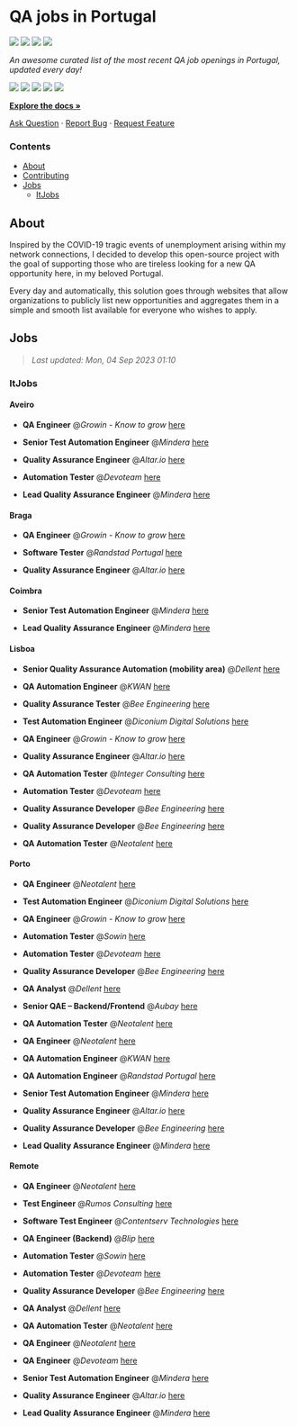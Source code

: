 QA jobs in Portugal
========================

![](https://img.shields.io/static/v1?label=%F0%9F%8C%9F&message=If%20Useful&color=BC4E99)
[![](https://img.shields.io/github/stars/sergiomartins8/qa-jobs-in-portugal)](https://github.com/sergiomartins8/qa-jobs-in-portugal/stargazers)
[![](https://img.shields.io/github/forks/sergiomartins8/qa-jobs-in-portugal)](https://github.com/sergiomartins8/qa-jobs-in-portugal/network/members)
[![](https://img.shields.io/badge/-sergiomartins8-blue?logo=Linkedin&logoColor=white)](https://www.linkedin.com/in/sergiomartins8/)

_An awesome curated list of the most recent QA job openings in Portugal, updated every day!_

[![](https://img.shields.io/github/v/release/sergiomartins8/qa-jobs-in-portugal)](https://github.com/sergiomartins8/qa-jobs-in-portugal/releases)
[![](https://github.com/sergiomartins8/qa-jobs-in-portugal/workflows/release/badge.svg)](https://github.com/sergiomartins8/qa-jobs-in-portugal/actions?query=workflow%3Arelease)
[![](https://img.shields.io/github/issues/sergiomartins8/qa-jobs-in-portugal)](https://github.com/sergiomartins8/qa-jobs-in-portugal/issues)
[![](https://img.shields.io/github/contributors/sergiomartins8/qa-jobs-in-portugal)](https://github.com/sergiomartins8/qa-jobs-in-portugal/graphs/contributors)
[![](https://img.shields.io/github/license/sergiomartins8/qa-jobs-in-portugal)](https://github.com/sergiomartins8/qa-jobs-in-portugal/blob/master/LICENSE)

**[Explore the docs »](https://github.com/sergiomartins8/qa-jobs-in-portugal/blob/master/docs/DOCUMENTATION.md)**

[Ask Question](https://github.com/sergiomartins8/qa-jobs-in-portugal/issues) 
·
[Report Bug](https://github.com/sergiomartins8/qa-jobs-in-portugal/issues)
·
[Request Feature](https://github.com/sergiomartins8/qa-jobs-in-portugal/issues)

### Contents
* [About](#about)
* [Contributing](https://github.com/sergiomartins8/qa-jobs-in-portugal/blob/master/docs/CONTRIBUTING.md)
* [Jobs](#jobs)
  * [ItJobs](#itjobs)

## About
Inspired by the COVID-19 tragic events of unemployment arising within my network connections, I decided to develop this open-source project with the goal of supporting those who are tireless looking for a new QA opportunity here, in my beloved Portugal.

Every day and automatically, this solution goes through websites that allow organizations to publicly list new opportunities and aggregates them in a simple and smooth list available for everyone who wishes to apply.

Jobs
---------

> _Last updated: Mon, 04 Sep 2023 01:10_

### ItJobs

#### Aveiro

- **QA Engineer** @_Growin - Know to grow_ [here](https://www.itjobs.pt/oferta/467880/qa-engineer)


- **Senior Test Automation Engineer** @_Mindera_ [here](https://www.itjobs.pt/oferta/467415/senior-test-automation-engineer)


- **Quality Assurance Engineer** @_Altar.io_ [here](https://www.itjobs.pt/oferta/468791/quality-assurance-engineer)


- **Automation Tester** @_Devoteam_ [here](https://www.itjobs.pt/oferta/468484/automation-tester)


- **Lead Quality Assurance Engineer** @_Mindera_ [here](https://www.itjobs.pt/oferta/467419/lead-quality-assurance-engineer)

#### Braga

- **QA Engineer** @_Growin - Know to grow_ [here](https://www.itjobs.pt/oferta/467880/qa-engineer)


- **Software Tester** @_Randstad Portugal_ [here](https://www.itjobs.pt/oferta/468154/software-tester)


- **Quality Assurance Engineer** @_Altar.io_ [here](https://www.itjobs.pt/oferta/468791/quality-assurance-engineer)

#### Coimbra

- **Senior Test Automation Engineer** @_Mindera_ [here](https://www.itjobs.pt/oferta/467415/senior-test-automation-engineer)


- **Lead Quality Assurance Engineer** @_Mindera_ [here](https://www.itjobs.pt/oferta/467419/lead-quality-assurance-engineer)

#### Lisboa

- **Senior Quality Assurance Automation (mobility area)** @_Dellent_ [here](https://www.itjobs.pt/oferta/468175/senior-quality-assurance-automation-mobility-area)


- **QA Automation Engineer** @_KWAN_ [here](https://www.itjobs.pt/oferta/467229/qa-automation-engineer)


- **Quality Assurance Tester** @_Bee Engineering_ [here](https://www.itjobs.pt/oferta/468712/quality-assurance-tester)


- **Test Automation Engineer** @_Diconium Digital Solutions_ [here](https://www.itjobs.pt/oferta/468017/test-automation-engineer)


- **QA Engineer** @_Growin - Know to grow_ [here](https://www.itjobs.pt/oferta/467880/qa-engineer)


- **Quality Assurance Engineer** @_Altar.io_ [here](https://www.itjobs.pt/oferta/468791/quality-assurance-engineer)


- **QA Automation Tester** @_Integer Consulting_ [here](https://www.itjobs.pt/oferta/466719/qa-automation-tester-lisbon)


- **Automation Tester** @_Devoteam_ [here](https://www.itjobs.pt/oferta/468484/automation-tester)


- **Quality Assurance Developer** @_Bee Engineering_ [here](https://www.itjobs.pt/oferta/467457/quality-assurance-developer)


- **Quality Assurance Developer** @_Bee Engineering_ [here](https://www.itjobs.pt/oferta/467423/quality-assurance-developer)


- **QA Automation Tester** @_Neotalent_ [here](https://www.itjobs.pt/oferta/467402/qa-automation-tester)

#### Porto

- **QA Engineer** @_Neotalent_ [here](https://www.itjobs.pt/oferta/468193/qa-engineer)


- **Test Automation Engineer** @_Diconium Digital Solutions_ [here](https://www.itjobs.pt/oferta/468017/test-automation-engineer)


- **QA Engineer** @_Growin - Know to grow_ [here](https://www.itjobs.pt/oferta/467880/qa-engineer)


- **Automation Tester** @_Sowin_ [here](https://www.itjobs.pt/oferta/467564/automation-tester-remote-work-from-eea)


- **Automation Tester** @_Devoteam_ [here](https://www.itjobs.pt/oferta/468484/automation-tester)


- **Quality Assurance Developer** @_Bee Engineering_ [here](https://www.itjobs.pt/oferta/467457/quality-assurance-developer)


- **QA Analyst** @_Dellent_ [here](https://www.itjobs.pt/oferta/467330/qa-analyst)


- **Senior QAE – Backend/Frontend** @_Aubay_ [here](https://www.itjobs.pt/oferta/468349/senior-qae-backend-frontend)


- **QA Automation Tester** @_Neotalent_ [here](https://www.itjobs.pt/oferta/467402/qa-automation-tester)


- **QA Engineer** @_Neotalent_ [here](https://www.itjobs.pt/oferta/468196/qa-engineer)


- **QA Automation Engineer** @_KWAN_ [here](https://www.itjobs.pt/oferta/467229/qa-automation-engineer)


- **QA Automation Engineer** @_Randstad Portugal_ [here](https://www.itjobs.pt/oferta/467404/qa-automation-engineer)


- **Senior Test Automation Engineer** @_Mindera_ [here](https://www.itjobs.pt/oferta/467415/senior-test-automation-engineer)


- **Quality Assurance Engineer** @_Altar.io_ [here](https://www.itjobs.pt/oferta/468791/quality-assurance-engineer)


- **Quality Assurance Developer** @_Bee Engineering_ [here](https://www.itjobs.pt/oferta/467423/quality-assurance-developer)


- **Lead Quality Assurance Engineer** @_Mindera_ [here](https://www.itjobs.pt/oferta/467419/lead-quality-assurance-engineer)

#### Remote

- **QA Engineer** @_Neotalent_ [here](https://www.itjobs.pt/oferta/468193/qa-engineer)


- **Test Engineer** @_Rumos Consulting_ [here](https://www.itjobs.pt/oferta/467791/test-engineer)


- **Software Test Engineer** @_Contentserv Technologies_ [here](https://www.itjobs.pt/oferta/468551/software-test-engineer)


- **QA Engineer (Backend)** @_Blip_ [here](https://www.itjobs.pt/oferta/467162/qa-engineer-backend)


- **Automation Tester** @_Sowin_ [here](https://www.itjobs.pt/oferta/467564/automation-tester-remote-work-from-eea)


- **Automation Tester** @_Devoteam_ [here](https://www.itjobs.pt/oferta/468484/automation-tester)


- **Quality Assurance Developer** @_Bee Engineering_ [here](https://www.itjobs.pt/oferta/467457/quality-assurance-developer)


- **QA Analyst** @_Dellent_ [here](https://www.itjobs.pt/oferta/467330/qa-analyst)


- **QA Automation Tester** @_Neotalent_ [here](https://www.itjobs.pt/oferta/467402/qa-automation-tester)


- **QA Engineer** @_Neotalent_ [here](https://www.itjobs.pt/oferta/468196/qa-engineer)


- **QA Engineer** @_Devoteam_ [here](https://www.itjobs.pt/oferta/468074/qa-engineer)


- **Senior Test Automation Engineer** @_Mindera_ [here](https://www.itjobs.pt/oferta/467415/senior-test-automation-engineer)


- **Quality Assurance Engineer** @_Altar.io_ [here](https://www.itjobs.pt/oferta/468791/quality-assurance-engineer)


- **Lead Quality Assurance Engineer** @_Mindera_ [here](https://www.itjobs.pt/oferta/467419/lead-quality-assurance-engineer)

